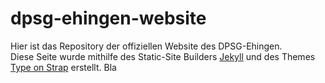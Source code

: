 # dpsg-ehingen-website

Hier ist das Repository der offiziellen Website des DPSG-Ehingen.\
Diese Seite wurde mithilfe des Static-Site Builders [Jekyll](https://jekyllrb.com/) und des Themes [Type on Strap](https://github.com/sylhare/Type-on-Strap) erstellt. Bla
